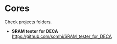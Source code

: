 # Cores

Check projects folders.



* **SRAM tester for DECA**  https://github.com/somhi/SRAM_tester_for_DECA
